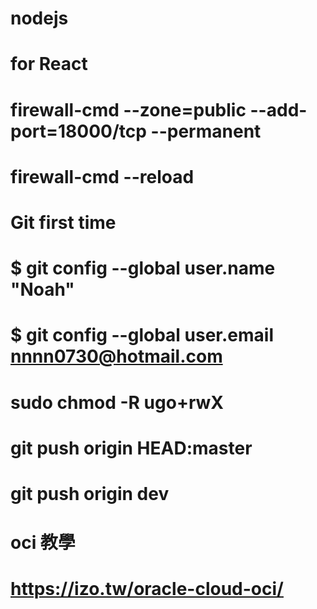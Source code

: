 # nodejs
# for React
# firewall-cmd --zone=public --add-port=18000/tcp --permanent
# firewall-cmd --reload
# Git first time
# $ git config --global user.name "Noah"
# $ git config --global user.email nnnn0730@hotmail.com
# sudo chmod -R ugo+rwX
# git push origin HEAD:master
# git push origin dev
# oci 教學
# https://izo.tw/oracle-cloud-oci/
